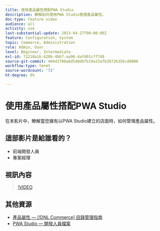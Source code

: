```yaml
---
title: 使用產品屬性搭配PWA Studio
description: 瞭解如何使用PWA Studio管理產品屬性。
doc-type: feature video
audience: all
activity: use
last-substantial-update: 2023-04-27T00:00:00Z
feature: Configuration, System
topic: Commerce, Administration
role: Admin, User
level: Beginner, Intermediate
exl-id: 71210a1b-620b-4bb7-aa96-4afd01cff7d9
source-git-commit: 404d2708a6d540d6fb19a33afb20726356cd8000
workflow-type: tm+mt
source-wordcount: '72'
ht-degree: 0%

---
```


# 使用產品屬性搭配PWA Studio

在本影片中，瞭解當您擁有以PWA Studio建立的店面時，如何管理產品屬性。

## 這部影片是給誰看的？

- 前端開發人員
- 專案經理

## 視訊內容

>[!VIDEO](https://video.tv.adobe.com/v/343788?quality=12&learn=on)

## 其他資源

- [產品屬性 —  [!DNL Commerce] 目錄管理指南](https://experienceleague.adobe.com/docs/commerce-admin/catalog/product-attributes/product-attributes.html)
- [PWA Studio — 開發人員檔案](https://developer.adobe.com/commerce/pwa-studio/)

